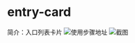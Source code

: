 # entry-card
简介：入口列表卡片
![使用步骤地址](http://yolkpie.net/yolkworks-list)
![截图](https://unpkg.com/@icedesign/entry-card-block/screenshot.png)





